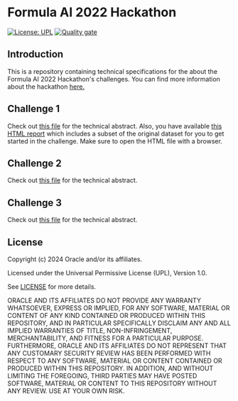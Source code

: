 # Formula AI 2022 Hackathon

[![License: UPL](https://img.shields.io/badge/license-UPL-green)](https://img.shields.io/badge/license-UPL-green) [![Quality gate](https://sonarcloud.io/api/project_badges/quality_gate?project=oracle-devrel_formula-ai-2022-hackathon)](https://sonarcloud.io/dashboard?id=oracle-devrel_formula-ai-2022-hackathon)

## Introduction
This is a repository containing technical specifications for the about the Formula AI 2022 Hackathon's challenges. You can find more information about the hackathon [here.](https://www.formulaaihack.com/)

## Challenge 1
Check out [this file](challenges/challenge1.md) for the technical abstract. Also, you have available [this HTML report](notebooks/report.html) which includes a subset of the original dataset for you to get started in the challenge. Make sure to open the HTML file with a browser.

## Challenge 2
Check out [this file](challenges/challenge2.md) for the technical abstract. 

## Challenge 3
Check out [this file](challenges/challenge3.md) for the technical abstract. 

## License
Copyright (c) 2024 Oracle and/or its affiliates.

Licensed under the Universal Permissive License (UPL), Version 1.0.

See [LICENSE](LICENSE) for more details.

ORACLE AND ITS AFFILIATES DO NOT PROVIDE ANY WARRANTY WHATSOEVER, EXPRESS OR IMPLIED, FOR ANY SOFTWARE, MATERIAL OR CONTENT OF ANY KIND CONTAINED OR PRODUCED WITHIN THIS REPOSITORY, AND IN PARTICULAR SPECIFICALLY DISCLAIM ANY AND ALL IMPLIED WARRANTIES OF TITLE, NON-INFRINGEMENT, MERCHANTABILITY, AND FITNESS FOR A PARTICULAR PURPOSE.  FURTHERMORE, ORACLE AND ITS AFFILIATES DO NOT REPRESENT THAT ANY CUSTOMARY SECURITY REVIEW HAS BEEN PERFORMED WITH RESPECT TO ANY SOFTWARE, MATERIAL OR CONTENT CONTAINED OR PRODUCED WITHIN THIS REPOSITORY. IN ADDITION, AND WITHOUT LIMITING THE FOREGOING, THIRD PARTIES MAY HAVE POSTED SOFTWARE, MATERIAL OR CONTENT TO THIS REPOSITORY WITHOUT ANY REVIEW. USE AT YOUR OWN RISK. 